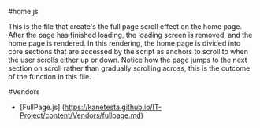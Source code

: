 #home.js

This is the file that create's the full page scroll effect on the home page. After the page has finished loading, the loading screen is removed, and the home page is rendered. In this rendering, the home page is divided into core sections that are accessed by the script as anchors to scroll to when the user scrolls either up or down. Notice how the page jumps to the next section on scroll rather than gradually scrolling across, this is the outcome of the function in this file.

#Vendors
* [FullPage.js] (https://kanetesta.github.io/IT-Project/content/Vendors/fullpage.md)